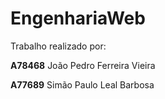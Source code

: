 # EngenhariaWeb

Trabalho realizado por:

**A78468** João Pedro Ferreira Vieira

**A77689** Simão Paulo Leal Barbosa

